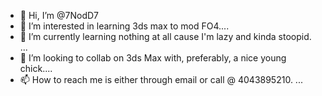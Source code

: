 - 👋 Hi, I’m @7NodD7
- 👀 I’m interested in learning 3ds max to mod FO4....
- 🌱 I’m currently learning nothing at all cause I'm lazy and kinda stoopid. ...
- 💞️ I’m looking to collab on 3ds Max with, preferably, a nice young chick....
- 📫 How to reach me is either through email or call @ 4043895210. ...

<!---
7NodD7/7NodD7 is a ✨ special ✨ repository because its `README.md` (this file) appears on your GitHub profile.
You can click the Preview link to take a look at your changes.
--->
